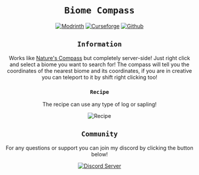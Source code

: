 <div align="center">

# `Biome Compass`

[![Modrinth](https://cdn.jsdelivr.net/npm/@intergrav/devins-badges@2/assets/cozy/available/modrinth_64h.png)](https://modrinth.com/mod/biome-compass/versions)
[![Curseforge](https://cdn.jsdelivr.net/npm/@intergrav/devins-badges@2/assets/cozy/available/curseforge_64h.png)](https://www.curseforge.com/minecraft/mc-mods/biome-compass)
[![Github](https://cdn.jsdelivr.net/npm/@intergrav/devins-badges@2/assets/cozy/available/github_64h.png)](https://github.com/MayaqqDev/biome-compass/)
## `Information`

Works like [Nature's Compass](https://github.com/MattCzyr/NaturesCompass) but completely server-side! Just right click and select a biome you want to search for! The compass will tell you the coordinates of the nearest biome and its coordinates, if you are in creative you can teleport to it by shift right clicking too!

### `Recipe`
The recipe can use any type of log or sapling!

![Recipe](https://raw.githubusercontent.com/MayaqqDev/biome-compass/master/media/biome_compass_craft.png)

## `Community`

For any questions or support you can join my discord by clicking the button below!

[![Discord Server](https://cdn.jsdelivr.net/npm/@intergrav/devins-badges@2/assets/cozy/social/discord-singular_64h.png)](https://discord.gg/w7PpGax9Bq)
</div>
